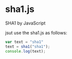 # sha1.js
SHA1 by JavaScript

jsut use the sha1.js as follows:

```js
var text = "sha1"
text = sha1("sha1");
console.log(text);
```
